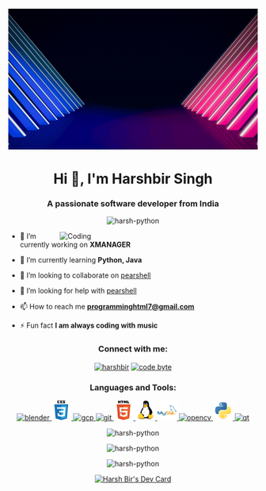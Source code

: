 [![MasterHead](https://github.com/harsh-python/photo/blob/main/Gaming%20YouTube%20Banner%20(1).gif)](https://harsh-python.io)

<h1 align="center">Hi 👋, I'm Harshbir Singh</h1>
<h3 align="center">A passionate software developer from India</h3>



<p align="middle"> <img src="https://komarev.com/ghpvc/?username=harsh-python&label=Profile%20views&color=0e75b6&style=flat" alt="harsh-python" /> </p>
<img align="right" alt="Coding" width="400" src="https://ardas-it.com/uploads/images/blogs/giph.gif">


- 🔭 I’m currently working on **XMANAGER**

- 🌱 I’m currently learning **Python, Java**

- 👯 I’m looking to collaborate on [pearshell](https://github.com/harsh-python/pearshell)

- 🤝 I’m looking for help with [pearshell](https://github.com/harsh-python/pearshell)

- 📫 How to reach me **programminghtml7@gmail.com**

- ⚡ Fun fact **I am always coding with music**

<h3 align="center">Connect with me:</h3>
<p align="center">
<a href="https://codepen.io/harshbir" target="blank"><img align="center" src="https://raw.githubusercontent.com/rahuldkjain/github-profile-readme-generator/master/src/images/icons/Social/codepen.svg" alt="harshbir" height="30" width="40" /></a>
<a href="https://www.youtube.com/channel/UChFPWjgi1Hd48guawMl8wnA" target="blank"><img align="center" src="https://raw.githubusercontent.com/rahuldkjain/github-profile-readme-generator/master/src/images/icons/Social/youtube.svg" alt="code byte" height="30" width="40" /></a>
</p>

<h3 align="center">Languages and Tools:</h3>
<p align="center"> <a href="https://www.blender.org/" target="_blank" rel="noreferrer"> <img src="https://download.blender.org/branding/community/blender_community_badge_white.svg" alt="blender" width="40" height="40"/> </a> <a href="https://www.w3schools.com/css/" target="_blank" rel="noreferrer"> <img src="https://raw.githubusercontent.com/devicons/devicon/master/icons/css3/css3-original-wordmark.svg" alt="css3" width="40" height="40"/> </a> <a href="https://cloud.google.com" target="_blank" rel="noreferrer"> <img src="https://www.vectorlogo.zone/logos/google_cloud/google_cloud-icon.svg" alt="gcp" width="40" height="40"/> </a> <a href="https://git-scm.com/" target="_blank" rel="noreferrer"> <img src="https://www.vectorlogo.zone/logos/git-scm/git-scm-icon.svg" alt="git" width="40" height="40"/> </a> <a href="https://www.w3.org/html/" target="_blank" rel="noreferrer"> <img src="https://raw.githubusercontent.com/devicons/devicon/master/icons/html5/html5-original-wordmark.svg" alt="html5" width="40" height="40"/> </a> <a href="https://www.linux.org/" target="_blank" rel="noreferrer"> <img src="https://raw.githubusercontent.com/devicons/devicon/master/icons/linux/linux-original.svg" alt="linux" width="40" height="40"/> </a> <a href="https://www.mysql.com/" target="_blank" rel="noreferrer"> <img src="https://raw.githubusercontent.com/devicons/devicon/master/icons/mysql/mysql-original-wordmark.svg" alt="mysql" width="40" height="40"/> </a> <a href="https://opencv.org/" target="_blank" rel="noreferrer"> <img src="https://www.vectorlogo.zone/logos/opencv/opencv-icon.svg" alt="opencv" width="40" height="40"/> </a> <a href="https://www.python.org" target="_blank" rel="noreferrer"> <img src="https://raw.githubusercontent.com/devicons/devicon/master/icons/python/python-original.svg" alt="python" width="40" height="40"/> </a> <a href="https://www.qt.io/" target="_blank" rel="noreferrer"> <img src="https://upload.wikimedia.org/wikipedia/commons/0/0b/Qt_logo_2016.svg" alt="qt" width="40" height="40"/> </a> </p>
<p align="middle">
  <img src="https://github-readme-streak-stats.herokuapp.com/?user=harsh-python&theme=dark" alt="harsh-python" /></p>
<p align="middle">
<img src="https://github-readme-stats.vercel.app/api?username=harsh-python&show_icons=true&theme=dark&title_color=ffffff&text_color=09ecc6&hide_border=true&locale=en" alt="harsh-python" /></p>

<p align="middle"><img src="https://github-readme-stats.vercel.app/api/top-langs?username=harsh-python&show_icons=true&theme=dark&title_color=ffffff&text_color=09ecc4&hide_border=true&locale=en&layout=compact" alt="harsh-python" /> </p>
<p align="middle"><a href="https://app.daily.dev/harshbir_007"><img src="https://api.daily.dev/devcards/7e90cfc2c2624e4c8868226ebc780eb9.png?r=jaj" width="250" alt="Harsh Bir's Dev Card"/></a></p>
